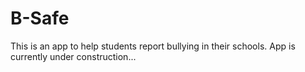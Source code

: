 # B-Safe
This is an app to help students report bullying in their schools. App is currently under construction...
